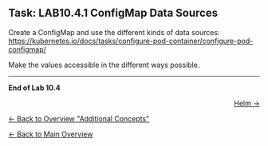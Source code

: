 ## Task: LAB10.4.1 ConfigMap Data Sources

Create a ConfigMap and use the different kinds of data sources: https://kubernetes.io/docs/tasks/configure-pod-container/configure-pod-configmap/

Make the values accessible in the different ways possible.


---

**End of Lab 10.4**

<p width="100px" align="right"><a href="11_helm.md">Helm →</a></p>

[← Back to Overview "Additional Concepts"](10_additional_concepts.md)

[← Back to Main Overview ](../README.md)
